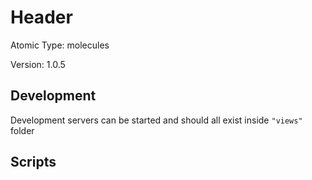 # Header

Atomic Type: molecules

Version: 1.0.5

## Development

Development servers can be started and should all exist inside `"views"` folder

## Scripts
